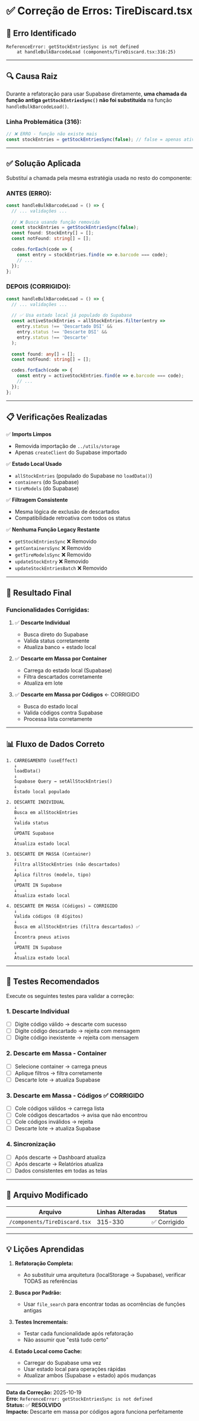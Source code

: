 # ✅ Correção de Erros: TireDiscard.tsx

## 🐛 Erro Identificado

```
ReferenceError: getStockEntriesSync is not defined
    at handleBulkBarcodeLoad (components/TireDiscard.tsx:316:25)
```

---

## 🔍 Causa Raiz

Durante a refatoração para usar Supabase diretamente, **uma chamada da função antiga `getStockEntriesSync()` não foi substituída** na função `handleBulkBarcodeLoad()`.

### Linha Problemática (316):
```typescript
// ❌ ERRO - função não existe mais
const stockEntries = getStockEntriesSync(false); // false = apenas ativos
```

---

## ✅ Solução Aplicada

Substituí a chamada pela mesma estratégia usada no resto do componente:

### ANTES (ERRO):
```typescript
const handleBulkBarcodeLoad = () => {
  // ... validações ...
  
  // ❌ Busca usando função removida
  const stockEntries = getStockEntriesSync(false);
  const found: StockEntry[] = [];
  const notFound: string[] = [];

  codes.forEach(code => {
    const entry = stockEntries.find(e => e.barcode === code);
    // ...
  });
};
```

### DEPOIS (CORRIGIDO):
```typescript
const handleBulkBarcodeLoad = () => {
  // ... validações ...
  
  // ✅ Usa estado local já populado do Supabase
  const activeStockEntries = allStockEntries.filter(entry =>
    entry.status !== 'Descartado DSI' && 
    entry.status !== 'Descarte DSI' && 
    entry.status !== 'Descarte'
  );
  
  const found: any[] = [];
  const notFound: string[] = [];

  codes.forEach(code => {
    const entry = activeStockEntries.find(e => e.barcode === code);
    // ...
  });
};
```

---

## 📋 Verificações Realizadas

✅ **Imports Limpos**
- Removida importação de `../utils/storage`
- Apenas `createClient` do Supabase importado

✅ **Estado Local Usado**
- `allStockEntries` (populado do Supabase no `loadData()`)
- `containers` (do Supabase)
- `tireModels` (do Supabase)

✅ **Filtragem Consistente**
- Mesma lógica de exclusão de descartados
- Compatibilidade retroativa com todos os status

✅ **Nenhuma Função Legacy Restante**
- `getStockEntriesSync` ❌ Removido
- `getContainersSync` ❌ Removido
- `getTireModelsSync` ❌ Removido
- `updateStockEntry` ❌ Removido
- `updateStockEntriesBatch` ❌ Removido

---

## 🎯 Resultado Final

### Funcionalidades Corrigidas:

1. ✅ **Descarte Individual**
   - Busca direto do Supabase
   - Valida status corretamente
   - Atualiza banco + estado local

2. ✅ **Descarte em Massa por Container**
   - Carrega do estado local (Supabase)
   - Filtra descartados corretamente
   - Atualiza em lote

3. ✅ **Descarte em Massa por Códigos** ← CORRIGIDO
   - Busca do estado local
   - Valida códigos contra Supabase
   - Processa lista corretamente

---

## 📊 Fluxo de Dados Correto

```
1. CARREGAMENTO (useEffect)
   ↓
   loadData()
   ↓
   Supabase Query → setAllStockEntries()
   ↓
   Estado local populado

2. DESCARTE INDIVIDUAL
   ↓
   Busca em allStockEntries
   ↓
   Valida status
   ↓
   UPDATE Supabase
   ↓
   Atualiza estado local

3. DESCARTE EM MASSA (Container)
   ↓
   Filtra allStockEntries (não descartados)
   ↓
   Aplica filtros (modelo, tipo)
   ↓
   UPDATE IN Supabase
   ↓
   Atualiza estado local

4. DESCARTE EM MASSA (Códigos) ← CORRIGIDO
   ↓
   Valida códigos (8 dígitos)
   ↓
   Busca em allStockEntries (filtra descartados) ✅
   ↓
   Encontra pneus ativos
   ↓
   UPDATE IN Supabase
   ↓
   Atualiza estado local
```

---

## 🧪 Testes Recomendados

Execute os seguintes testes para validar a correção:

### 1. Descarte Individual
- [ ] Digite código válido → descarte com sucesso
- [ ] Digite código descartado → rejeita com mensagem
- [ ] Digite código inexistente → rejeita com mensagem

### 2. Descarte em Massa - Container
- [ ] Selecione container → carrega pneus
- [ ] Aplique filtros → filtra corretamente
- [ ] Descarte lote → atualiza Supabase

### 3. Descarte em Massa - Códigos ✅ CORRIGIDO
- [ ] Cole códigos válidos → carrega lista
- [ ] Cole códigos descartados → avisa que não encontrou
- [ ] Cole códigos inválidos → rejeita
- [ ] Descarte lote → atualiza Supabase

### 4. Sincronização
- [ ] Após descarte → Dashboard atualiza
- [ ] Após descarte → Relatórios atualiza
- [ ] Dados consistentes em todas as telas

---

## 📁 Arquivo Modificado

| Arquivo | Linhas Alteradas | Status |
|---------|------------------|--------|
| `/components/TireDiscard.tsx` | 315-330 | ✅ Corrigido |

---

## 💡 Lições Aprendidas

1. **Refatoração Completa:**
   - Ao substituir uma arquitetura (localStorage → Supabase), verificar TODAS as referências

2. **Busca por Padrão:**
   - Usar `file_search` para encontrar todas as ocorrências de funções antigas

3. **Testes Incrementais:**
   - Testar cada funcionalidade após refatoração
   - Não assumir que "está tudo certo"

4. **Estado Local como Cache:**
   - Carregar do Supabase uma vez
   - Usar estado local para operações rápidas
   - Atualizar ambos (Supabase + estado) após mudanças

---

**Data da Correção:** 2025-10-19  
**Erro:** `ReferenceError: getStockEntriesSync is not defined`  
**Status:** ✅ **RESOLVIDO**  
**Impacto:** Descarte em massa por códigos agora funciona perfeitamente
